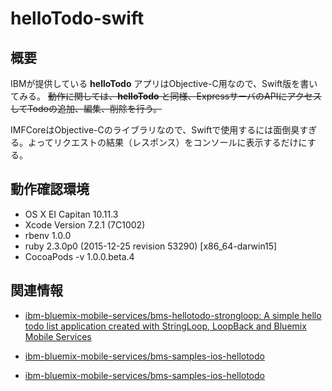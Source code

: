 # helloTodo-swift

## 概要

IBMが提供している **helloTodo** アプリはObjective-C用なので、Swift版を書いてみる。
~~動作に関しては、**helloTodo** と同様、ExpressサーバのAPIにアクセスしてTodoの追加、編集、削除を行う。~~

IMFCoreはObjective-Cのライブラリなので、Swiftで使用するには面倒臭すぎる。よってリクエストの結果（レスポンス）をコンソールに表示するだけにする。

## 動作確認環境

- OS X EI Capitan 10.11.3
- Xcode Version 7.2.1 (7C1002)
- rbenv 1.0.0
- ruby 2.3.0p0 (2015-12-25 revision 53290) [x86_64-darwin15]
- CocoaPods -v 1.0.0.beta.4


## 関連情報

- [ibm-bluemix-mobile-services/bms-hellotodo-strongloop: A simple hello todo list application created with StringLoop, LoopBack and Bluemix Mobile Services](https://github.com/ibm-bluemix-mobile-services/bms-hellotodo-strongloop)

- [ibm-bluemix-mobile-services/bms-samples-ios-hellotodo](https://github.com/ibm-bluemix-mobile-services/bms-samples-ios-hellotodo)
- [ibm-bluemix-mobile-services/bms-samples-ios-hellotodo](https://github.com/ibm-bluemix-mobile-services/bms-samples-ios-hellotodo#download-the-hellotodo-sample)
